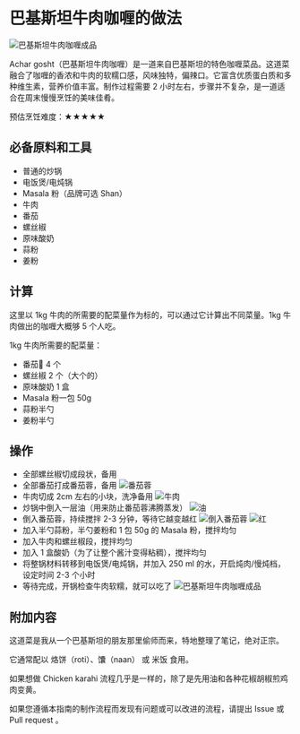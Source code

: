 # 巴基斯坦牛肉咖喱的做法

![巴基斯坦牛肉咖喱成品](./巴基斯坦牛肉咖喱.png)

Achar gosht（巴基斯坦牛肉咖喱）是一道来自巴基斯坦的特色咖喱菜品。这道菜融合了咖喱的香浓和牛肉的软糯口感，风味独特，偏辣口。它富含优质蛋白质和多种维生素，营养价值丰富。制作过程需要 2 小时左右，步骤并不复杂，是一道适合在周末慢慢烹饪的美味佳肴。

预估烹饪难度：★★★★★

## 必备原料和工具
- 普通的炒锅
- 电饭煲/电炖锅
- Masala 粉（品牌可选 Shan）
- 牛肉
- 番茄
- 螺丝椒
- 原味酸奶
- 蒜粉
- 姜粉

## 计算
这里以 1kg 牛肉的所需要的配菜量作为标的，可以通过它计算出不同菜量。1kg 牛肉做出的咖喱大概够 5 个人吃。

1kg 牛肉所需要的配菜量：
- 番茄🍅 4 个
- 螺丝椒 2 个（大个的） 
- 原味酸奶 1 盒
- Masala 粉一包 50g
- 蒜粉半勺
- 姜粉半勺

## 操作
- 全部螺丝椒切成段状，备用
- 全部番茄打成番茄蓉，备用
![番茄蓉](./番茄蓉.png)
- 牛肉切成 2cm 左右的小块，洗净备用
![牛肉](./牛肉.png)
- 炒锅中倒入一层油（用来防止番茄蓉沸腾蒸发）
![油](./油.png)
- 倒入番茄蓉，持续搅拌 2-3 分钟，等待它越变越红 
![倒入番茄蓉](./倒入番茄蓉.png)
![红](./红.png)
- 加入半勺蒜粉，半勺姜粉和 1 包 50g 的 Masala 粉，搅拌均匀
- 加入牛肉和螺丝椒段，搅拌均匀
- 加入 1 盒酸奶（为了让整个酱汁变得粘稠），搅拌均匀
- 将整锅材料转移到电饭煲/电炖锅，并加入 250 ml 的水，开启炖肉/慢炖档，设定时间 2-3 个小时
- 等待完成，开锅检查牛肉软糯，就可以吃了
![巴基斯坦牛肉咖喱成品](./巴基斯坦牛肉咖喱.png)

## 附加内容

这道菜是我从一个巴基斯坦的朋友那里偷师而来，特地整理了笔记，绝对正宗。

它通常配以 烙饼（roti）、馕（naan） 或 米饭 食用。

如果想做 Chicken karahi 流程几乎是一样的，除了是先用油和各种花椒胡椒煎鸡肉变黄。

如果您遵循本指南的制作流程而发现有问题或可以改进的流程，请提出 Issue 或 Pull request 。

